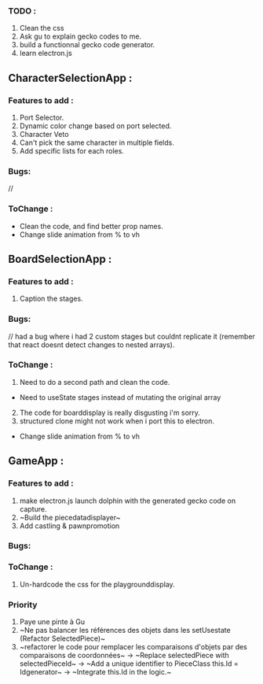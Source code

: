 ### TODO :
1. Clean the css
2. Ask gu to explain gecko codes to me.
3. build a functionnal gecko code generator.
4. learn electron.js

## CharacterSelectionApp : 

### Features to add :
1. Port Selector.
2. Dynamic color change based on port selected.
3. Character Veto
4. Can't pick the same character in multiple fields.
5. Add specific lists for each roles.

### Bugs:
//
### ToChange :
- Clean the code, and find better prop names.
- Change slide animation from % to vh

## BoardSelectionApp : 

### Features to add :
1. Caption the stages.

### Bugs:
// had a bug where i had 2 custom stages but couldnt replicate it (remember that react doesnt detect changes to nested arrays).
### ToChange :
1. Need to do a second path and clean the code.
- Need to useState stages instead of mutating the original array
2. The code for boarddisplay is really disgusting i'm sorry.
3. structured clone might not work when i port this to electron.
- Change slide animation from % to vh

## GameApp : 

### Features to add :
1. make electron.js launch dolphin with the generated gecko code on capture.
2. ~Build the piecedatadisplayer~ 
3. Add castling & pawnpromotion

### Bugs:


### ToChange :
1. Un-hardcode the css for the playgrounddisplay.

### Priority
1. Paye une pinte à Gu
2. ~Ne pas balancer les références des objets dans les setUsestate (Refactor SelectedPiece)~
3. ~refactorer le code pour remplacer les comparaisons d'objets par des comparaisons de coordonnées~ -> ~Replace selectedPiece with selectedPieceId~
                                                                                                   -> ~Add a unique identifier to PieceClass this.Id = Idgenerator~ 
                                                                                                   -> ~Integrate this.Id in the logic.~ 